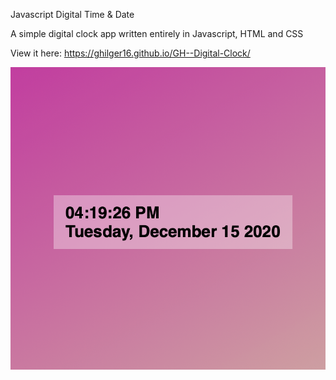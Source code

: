 Javascript Digital Time & Date


A simple digital clock app written entirely in Javascript, HTML and CSS


View it here: https://ghilger16.github.io/GH--Digital-Clock/

![](preview.png)



